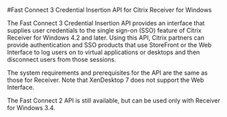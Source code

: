 #Fast Connect 3 Credential Insertion API for Citrix Receiver for Windows

The Fast Connect 3 Credential Insertion API provides an interface that
supplies user credentials to the single sign-on (SSO) feature of Citrix
Receiver for Windows 4.2 and later. Using this API, Citrix partners can provide authentication and SSO products that use StoreFront or the
Web Interface to log users on to virtual applications or desktops and
then disconnect users from those sessions.

The system requirements and prerequisites for the API are the same as
those for Receiver. Note that XenDesktop 7 does not support the Web
Interface.

The Fast Connect 2 API is still available, but can be used only with
Receiver for Windows 3.4.

